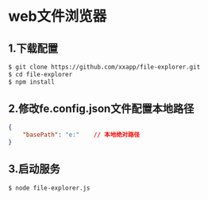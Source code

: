 # web文件浏览器

## 1.下载配置
```bash
$ git clone https://github.com/xxapp/file-explorer.git
$ cd file-explorer
$ npm install
```

## 2.修改fe.config.json文件配置本地路径
```json
{
	"basePath": "e:"	// 本地绝对路径
}
```

## 3.启动服务
```bash
$ node file-explorer.js
```